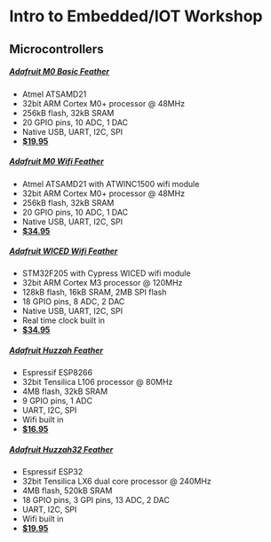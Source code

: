 # Intro to Embedded/IOT Workshop

## Microcontrollers

##### [Adafruit M0 Basic Feather](/boards/feather-m0-basic.md)

- Atmel ATSAMD21
- 32bit ARM Cortex M0+ processor @ 48MHz
- 256kB flash, 32kB SRAM
- 20 GPIO pins, 10 ADC, 1 DAC
- Native USB, UART, I2C, SPI
- [**$19.95**](https://www.adafruit.com/product/2772)

##### [Adafruit M0 Wifi Feather](/boards/feather-m0-wifi.md)

- Atmel ATSAMD21 with ATWINC1500 wifi module
- 32bit ARM Cortex M0+ processor @ 48MHz
- 256kB flash, 32kB SRAM
- 20 GPIO pins, 10 ADC, 1 DAC
- Native USB, UART, I2C, SPI
- [**$34.95**](https://www.adafruit.com/product/3010)

##### [Adafruit WICED Wifi Feather](/boards/feather-wiced-wifi.md)

- STM32F205 with Cypress WICED wifi module
- 32bit ARM Cortex M3 processor @ 120MHz
- 128kB flash, 16kB SRAM, 2MB SPI flash
- 18 GPIO pins, 8 ADC, 2 DAC
- Native USB, UART, I2C, SPI
- Real time clock built in
- [**$34.95**](https://www.adafruit.com/product/3056)

##### [Adafruit Huzzah Feather](/boards/feather-huzzah.md)

- Espressif ESP8266
- 32bit Tensilica L106 processor @ 80MHz
- 4MB flash, 32kB SRAM
- 9 GPIO pins, 1 ADC
- UART, I2C, SPI
- Wifi built in
- [**$16.95**](https://www.adafruit.com/product/2821)

##### [Adafruit Huzzah32 Feather](/boards/feather-huzzah32.md)

- Espressif ESP32
- 32bit Tensilica LX6 dual core processor @ 240MHz
- 4MB flash, 520kB SRAM
- 18 GPIO pins, 3 GPI pins, 13 ADC, 2 DAC
- UART, I2C, SPI
- Wifi built in
- [**$19.95**](https://www.adafruit.com/product/3405)
